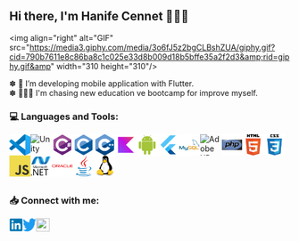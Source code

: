 <h2>Hi there, I'm Hanife Cennet 🙋🏻‍♀️</h2>

<img align="right" alt="GIF" src="https://media3.giphy.com/media/3o6fJ5z2bgCLBshZUA/giphy.gif?cid=790b7611e8c86ba8c1c025e33d8b009d18b5bffe35a2f2d3&amp;rid=giphy.gif&amp" width="310 height="310"/>

✽ 📱 I’m developing mobile application with Flutter.
<br/>
✽ 🏃🏻‍♀️ I'm chasing new education ve bootcamp for improve myself.
<br/>

### 💻 Languages and Tools:

[<img align="left" alt="Visual Studio Code" src="https://raw.githubusercontent.com/github/explore/80688e429a7d4ef2fca1e82350fe8e3517d3494d/topics/visual-studio-code/visual-studio-code.png" height="38" width="38"/>][vsCode]
[<img align="left" alt="Unity" src="https://cdn.jsdelivr.net/npm/simple-icons@v4/icons/unity.svg" height="38" width="38"/>][unity]
[<img align="left" alt="C#" src="https://raw.githubusercontent.com/devicons/devicon/master/icons/csharp/csharp-original.svg" height="38" width="38"/>][cs]
[<img align="left" alt="C" src="https://raw.githubusercontent.com/devicons/devicon/master/icons/c/c-original.svg" height="38" width="38"/>][c]
[<img align="left" alt="C++" src="https://raw.githubusercontent.com/devicons/devicon/master/icons/cplusplus/cplusplus-original.svg" height="38" width="38"/>][cpp]
[<img align="left" alt="Kotlin" src="https://raw.githubusercontent.com/devicons/devicon/master/icons/kotlin/kotlin-original.svg" height="38" width="38"/>][kotlin]
[<img align="left" alt="Android" src="https://raw.githubusercontent.com/devicons/devicon/master/icons/android/android-original.svg" height="38" width="38"/>][android]
[<img align="left" alt="Flutter" src="https://raw.githubusercontent.com/github/explore/cebd63002168a05a6a642f309227eefeccd92950/topics/flutter/flutter.png" height="38" width="38" />][flutter]
[<img align="left" alt="MySql" src="https://raw.githubusercontent.com/devicons/devicon/master/icons/mysql/mysql-original-wordmark.svg" height="38" width="38"/>][mysql]
[<img align="left" alt="Adobe XD" src="https://upload.wikimedia.org/wikipedia/commons/thumb/c/c2/Adobe_XD_CC_icon.svg/1200px-Adobe_XD_CC_icon.svg.png" height="38" width="38"/>][xd]
[<img align="left" alt="PHP" src="https://raw.githubusercontent.com/devicons/devicon/master/icons/php/php-original.svg" height="38" width="38"/>][php]
[<img align="left" alt="HTML5" src="https://raw.githubusercontent.com/github/explore/cebd63002168a05a6a642f309227eefeccd92950/topics/html/html.png" height="38" width="38"/>][html]
[<img align="left" alt="CSS3" src="https://raw.githubusercontent.com/github/explore/cebd63002168a05a6a642f309227eefeccd92950/topics/css/css.png" height="38" width="38"/>][css]
[<img align="left" alt="JavaScript" src="https://raw.githubusercontent.com/github/explore/cebd63002168a05a6a642f309227eefeccd92950/topics/javascript/javascript.png" height="38" width="38"/>][js]
[<img align="left" alt=".Net" src="https://raw.githubusercontent.com/devicons/devicon/master/icons/dot-net/dot-net-original-wordmark.svg" height="38" width="38"/>][dotnet]
[<img align="left" alt="Oracle" src="https://raw.githubusercontent.com/devicons/devicon/master/icons/oracle/oracle-original.svg" height="38" width="38"/>][oracle]
[<img align="left" alt="Java" src="https://raw.githubusercontent.com/devicons/devicon/master/icons/java/java-original.svg" height="38" width="38"/>][java]
[<img align="left" alt="Linux" src="https://raw.githubusercontent.com/devicons/devicon/master/icons/linux/linux-original.svg" height="38" width="38"/>][linux]

<br/>

[vsCode]: https://code.visualstudio.com/
[unity]: https://unity.com/
[cs]: https://learn.microsoft.com/en-us/dotnet/csharp/
[c]: https://www.w3schools.com/c/c_intro.php
[cpp]: https://cplusplus.com/
[kotlin]: https://kotlinlang.org/
[android]: https://www.android.com/
[flutter]: https://flutter.dev/
[mysql]: https://www.mysql.com/
[xd]: https://www.adobe.com/products/xd.html
[php]: https://www.php.net/
[html]: https://www.w3schools.com/html/
[css]: https://www.w3schools.com/css/
[js]: https://www.javascript.com/
[github]: https://github.com/IbrahimTalha0
[dotnet]: https://learn.microsoft.com/tr-tr/dotnet/welcome
[oracle]: https://www.oracle.com/
[java]: https://www.java.com/tr/
[linux]: https://www.linux.org/

<br/>
<br/>
<br/>
<br/>

### 📥 Connect with me:

[<img align="left" alt="linkedin | LinkedIn" width="24px" src="https://raw.githubusercontent.com/devicons/devicon/master/icons/linkedin/linkedin-original.svg" />][linkedin]
[<img align="left" height="24" width="24" src="https://raw.githubusercontent.com/devicons/devicon/master/icons/twitter/twitter-original.svg" />][twitter]
[<img align="left" height="24" width="24" src="https://cdn.jsdelivr.net/npm/simple-icons@v4/icons/gmail.svg" />][gmail]
<!--[<img align="left" height="24" width="24" src="https://raw.githubusercontent.com/rahuldkjain/github-profile-readme-generator/master/src/images/icons/Social/discord.svg" />][discord]-->

<br/>

[linkedin]: https://www.linkedin.com/in/hanifecennetalkan/
[twitter]: https://twitter.com/hanifecenneta
[gmail]: mailto:hanifecennetalkan@gmail.com

<!---
hanifecennet/hanifecennet is a ✨ special ✨ repository because its `README.md` (this file) appears on your GitHub profile.
You can click the Preview link to take a look at your changes.
--->
